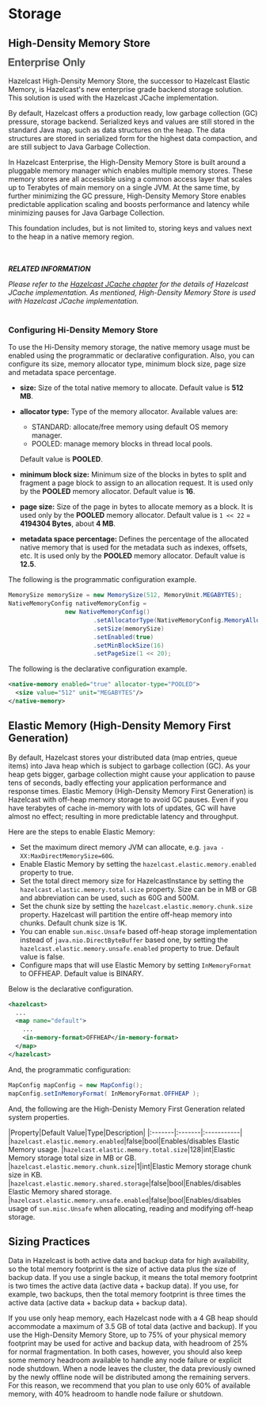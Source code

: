 
# Storage

## High-Density Memory Store

![](images/enterprise-onlycopy.jpg)

Hazelcast High-Density Memory Store, the successor to Hazelcast Elastic Memory, is Hazelcast's new enterprise grade backend storage solution. This solution is used with the Hazelcast JCache implementation.


By default, Hazelcast offers a production ready, low garbage collection (GC) pressure, storage backend. Serialized keys and values are still stored in the standard Java map, such as data structures on the heap. The data structures are stored in serialized form for the highest data compaction, and are still subject to Java Garbage Collection.

In Hazelcast Enterprise, the High-Density Memory Store is built around a pluggable memory manager which enables multiple memory stores. These memory stores are all accessible using a common access layer that scales up to Terabytes of main memory on a single JVM. At the same time, by further minimizing the GC pressure, High-Density Memory Store enables predictable application scaling and boosts performance and latency while minimizing pauses for Java Garbage Collection.

This foundation includes, but is not limited to, storing keys and values next to the heap in a native memory region.

<br></br>
***RELATED INFORMATION***

*Please refer to the [Hazelcast JCache chapter](#hazelcast-jcache) for the details of Hazelcast JCache implementation. As mentioned, High-Density Memory Store is used with Hazelcast JCache implementation.*
<br></br>


### Configuring Hi-Density Memory Store

To use the Hi-Density memory storage, the native memory usage must be enabled using the programmatic or declarative configuration.
Also, you can configure its size, memory allocator type, minimum block size, page size and metadata space percentage.

- **size:** Size of the total native memory to allocate. Default value is **512 MB**.
- **allocator type:** Type of the memory allocator. Available values are:
  * STANDARD: allocate/free memory using default OS memory manager.
  * POOLED: manage memory blocks in thread local pools. 

  Default value is **POOLED**.
- **minimum block size:** Minimum size of the blocks in bytes to split and fragment a page block to assign to an allocation request. It is used only by the **POOLED** memory allocator. Default value is **16**.
- **page size:** Size of the page in bytes to allocate memory as a block. It is used only by the **POOLED** memory allocator. Default value is `1 << 22` = **4194304 Bytes**, about **4 MB**.
- **metadata space percentage:** Defines the percentage of the allocated native memory that is used for the metadata such as indexes, offsets, etc. It is used only by the **POOLED** memory allocator. Default value is **12.5**.

The following is the programmatic configuration example.

```java
MemorySize memorySize = new MemorySize(512, MemoryUnit.MEGABYTES);
NativeMemoryConfig nativeMemoryConfig =
                new NativeMemoryConfig()
                        .setAllocatorType(NativeMemoryConfig.MemoryAllocatorType.POOLED)
                        .setSize(memorySize)
                        .setEnabled(true)
                        .setMinBlockSize(16)
                        .setPageSize(1 << 20);
```

The following is the declarative configuration example.

```xml
<native-memory enabled="true" allocator-type="POOLED">
  <size value="512" unit="MEGABYTES"/>
</native-memory>
```

## Elastic Memory (High-Density Memory First Generation)

By default, Hazelcast stores your distributed data (map entries, queue items) into Java heap which is subject to garbage collection (GC). As your heap gets bigger, garbage collection might cause your application to pause tens of seconds, badly effecting your application performance and response times. Elastic Memory (High-Density Memory First Generation) is Hazelcast with off-heap memory storage to avoid GC pauses. Even if you have terabytes of cache in-memory with lots of updates, GC will have almost no effect; resulting in more predictable latency and throughput.

Here are the steps to enable Elastic Memory:

- Set the maximum direct memory JVM can allocate, e.g. `java -XX:MaxDirectMemorySize=60G`.
- Enable Elastic Memory by setting the `hazelcast.elastic.memory.enabled` property to true.
- Set the total direct memory size for HazelcastInstance by setting the `hazelcast.elastic.memory.total.size` property. Size can be in MB or GB and abbreviation can be used, such as 60G and 500M.
- Set the chunk size by setting the `hazelcast.elastic.memory.chunk.size` property. Hazelcast will partition the entire off-heap memory into chunks. Default chunk size is 1K.
- You can enable `sun.misc.Unsafe` based off-heap storage implementation instead of `java.nio.DirectByteBuffer` based one, by setting the `hazelcast.elastic.memory.unsafe.enabled` property to true. Default value is false.
- Configure maps that will use Elastic Memory by setting `InMemoryFormat` to OFFHEAP. Default value is BINARY.

Below is the declarative configuration.

```xml
<hazelcast>
  ...
  <map name="default">
    ...
    <in-memory-format>OFFHEAP</in-memory-format>
  </map>
</hazelcast>
```

And, the programmatic configuration:

```java
MapConfig mapConfig = new MapConfig();
mapConfig.setInMemoryFormat( InMemoryFormat.OFFHEAP );
```

And, the following are the High-Denisty Memory First Generation related system properties.

|Property|Default Value|Type|Description|
|:-------|:-------|:-----------|
|`hazelcast.elastic.memory.enabled`|false|bool|Enables/disables Elastic Memory usage.
|`hazelcast.elastic.memory.total.size`|128|int|Elastic Memory storage total size in MB or GB.
|`hazelcast.elastic.memory.chunk.size`|1|int|Elastic Memory storage chunk size in KB.
|`hazelcast.elastic.memory.shared.storage`|false|bool|Enables/disables Elastic Memory shared storage.
|`hazelcast.elastic.memory.unsafe.enabled`|false|bool|Enables/disables usage of `sun.misc.Unsafe` when allocating, reading and modifying off-heap storage.


## Sizing Practices

Data in Hazelcast is both active data and backup data for high availability, so the total memory footprint is the size of active data plus the size of backup data. If you use a single backup, it means the total memory footprint is two times the active data (active data + backup data). If you use, for example, two backups, then the total memory footprint is three times the active data (active data + backup data + backup data).

If you use only heap memory, each Hazelcast node with a 4 GB heap should accommodate a maximum of 3.5 GB of total data (active and backup). If you use the High-Density Memory Store, up to 75% of your physical memory footprint may be used for active and backup data, with headroom of 25% for normal fragmentation. In both cases, however, you should also keep some memory headroom available to handle any node failure or explicit node shutdown. When a node leaves the cluster, the data previously owned by the newly offline node will be distributed among the remaining servers. For this reason, we recommend that you plan to use only 60% of available memory, with 40% headroom to handle node failure or shutdown.


